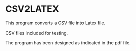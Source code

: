 # CSV2LATEX
This program converts a CSV file into Latex file. 

CSV files included for testing. 

The program has been designed as indicated in the pdf file.
